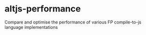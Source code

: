 # altjs-performance
Compare and optimise the performance of various FP compile-to-js language implementations
